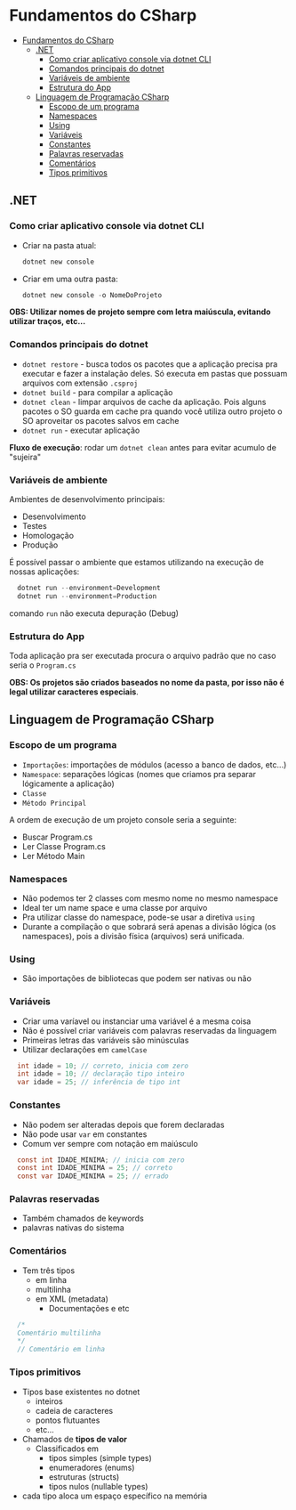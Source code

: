# Fundamentos do CSharp

- [Fundamentos do CSharp](#fundamentos-do-csharp)
  - [.NET](#net)
    - [Como criar aplicativo console via dotnet CLI](#como-criar-aplicativo-console-via-dotnet-cli)
    - [Comandos principais do dotnet](#comandos-principais-do-dotnet)
    - [Variáveis de ambiente](#variáveis-de-ambiente)
    - [Estrutura do App](#estrutura-do-app)
  - [Linguagem de Programação CSharp](#linguagem-de-programação-csharp)
    - [Escopo de um programa](#escopo-de-um-programa)
    - [Namespaces](#namespaces)
    - [Using](#using)
    - [Variáveis](#variáveis)
    - [Constantes](#constantes)
    - [Palavras reservadas](#palavras-reservadas)
    - [Comentários](#comentários)
    - [Tipos primitivos](#tipos-primitivos)

## .NET

### Como criar aplicativo console via dotnet CLI

- Criar na pasta atual:

  ```powershell
  dotnet new console
  ```

- Criar em uma outra pasta:

  ```powershell
  dotnet new console -o NomeDoProjeto
  ```

**OBS: Utilizar nomes de projeto sempre com letra maiúscula, evitando utilizar traços, etc...**

### Comandos principais do dotnet

- `dotnet restore` - busca todos os pacotes que a aplicação precisa pra executar e fazer a instalação deles. Só executa em pastas que possuam arquivos com extensão `.csproj`
- `dotnet build` - para compilar a aplicação
- `dotnet clean` - limpar arquivos de cache da aplicação. Pois alguns pacotes o SO guarda em cache pra quando você utiliza outro projeto o SO aproveitar os pacotes salvos em cache
- `dotnet run` - executar aplicação

**Fluxo de execução**: rodar um `dotnet clean` antes para evitar acumulo de "sujeira"

### Variáveis de ambiente

Ambientes de desenvolvimento principais:

- Desenvolvimento
- Testes
- Homologação
- Produção

É possível passar o ambiente que estamos utilizando na execução de nossas aplicações:

```powershell
  dotnet run --environment=Development
  dotnet run --environment=Production
```

comando `run` não executa depuração (Debug)

### Estrutura do App

Toda aplicação pra ser executada procura o arquivo padrão que no caso seria o `Program.cs`

**OBS: Os projetos são criados baseados no nome da pasta, por isso não é legal utilizar caracteres especiais**.

## Linguagem de Programação CSharp

### Escopo de um programa

- `Importações`: importações de módulos (acesso a banco de dados, etc...)
- `Namespace`: separações lógicas (nomes que criamos pra separar lógicamente a aplicação)
- `Classe`
- `Método Principal`

A ordem de execução de um projeto console seria a seguinte:

- Buscar Program.cs
- Ler Classe Program.cs
- Ler Método Main

### Namespaces

- Não podemos ter 2 classes com mesmo nome no mesmo namespace
- Ideal ter um name space e uma classe por arquivo
- Pra utilizar classe do namespace, pode-se usar a diretiva `using`
- Durante a compilação o que sobrará será apenas a divisão lógica (os namespaces), pois a divisão física (arquivos) será unificada.

### Using

- São importações de bibliotecas que podem ser nativas ou não

### Variáveis

- Criar uma varíavel ou instanciar uma variável é a mesma coisa
- Não é possível criar variáveis com palavras reservadas da linguagem
- Primeiras letras das variáveis são minúsculas
- Utilizar declarações em `camelCase`

```csharp
  int idade = 10; // correto, inicia com zero
  int idade = 10; // declaração tipo inteiro
  var idade = 25; // inferência de tipo int
```

### Constantes

- Não podem ser alteradas depois que forem declaradas
- Não pode usar `var` em constantes
- Comum ver sempre com notação em maiúsculo

```csharp
  const int IDADE_MINIMA; // inicia com zero
  const int IDADE_MINIMA = 25; // correto
  const var IDADE_MINIMA = 25; // errado
```

### Palavras reservadas

- Também chamados de keywords
- palavras nativas do sistema

### Comentários

- Tem três tipos
  - em linha
  - multilinha
  - em XML (metadata)
    - Documentações e etc

```csharp
  /*
  Comentário multilinha
  */
  // Comentário em linha
```

### Tipos primitivos

- Tipos base existentes no dotnet
  - inteiros
  - cadeia de caracteres
  - pontos flutuantes
  - etc...
- Chamados de **tipos de valor**
  - Classificados em
    - tipos simples (simple types)
    - enumeradores (enums)
    - estruturas (structs)
    - tipos nulos (nullable types)
- cada tipo aloca um espaço específico na memória
